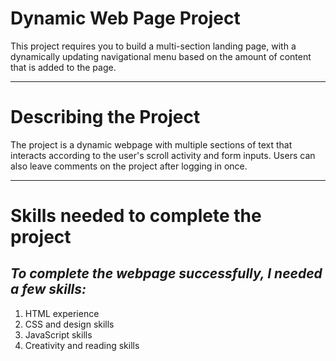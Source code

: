 # Dynamic Web Page Project

This project requires you to build a multi-section landing page, with a dynamically updating navigational menu based on the amount of content that is added to the page.

---

# Describing the Project

The project is a dynamic webpage with multiple sections of text that interacts according to the user's scroll activity and form inputs. Users can also leave comments on the project after logging in once.

---

# Skills needed to complete the project

## _To complete the webpage successfully, I needed a few skills:_

1. HTML experience
2. CSS and design skills
3. JavaScript skills
4. Creativity and reading skills